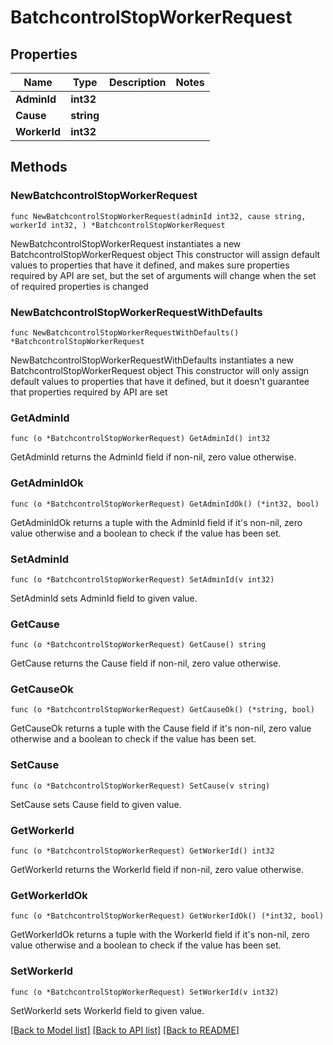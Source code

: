 # BatchcontrolStopWorkerRequest

## Properties

Name | Type | Description | Notes
------------ | ------------- | ------------- | -------------
**AdminId** | **int32** |  | 
**Cause** | **string** |  | 
**WorkerId** | **int32** |  | 

## Methods

### NewBatchcontrolStopWorkerRequest

`func NewBatchcontrolStopWorkerRequest(adminId int32, cause string, workerId int32, ) *BatchcontrolStopWorkerRequest`

NewBatchcontrolStopWorkerRequest instantiates a new BatchcontrolStopWorkerRequest object
This constructor will assign default values to properties that have it defined,
and makes sure properties required by API are set, but the set of arguments
will change when the set of required properties is changed

### NewBatchcontrolStopWorkerRequestWithDefaults

`func NewBatchcontrolStopWorkerRequestWithDefaults() *BatchcontrolStopWorkerRequest`

NewBatchcontrolStopWorkerRequestWithDefaults instantiates a new BatchcontrolStopWorkerRequest object
This constructor will only assign default values to properties that have it defined,
but it doesn't guarantee that properties required by API are set

### GetAdminId

`func (o *BatchcontrolStopWorkerRequest) GetAdminId() int32`

GetAdminId returns the AdminId field if non-nil, zero value otherwise.

### GetAdminIdOk

`func (o *BatchcontrolStopWorkerRequest) GetAdminIdOk() (*int32, bool)`

GetAdminIdOk returns a tuple with the AdminId field if it's non-nil, zero value otherwise
and a boolean to check if the value has been set.

### SetAdminId

`func (o *BatchcontrolStopWorkerRequest) SetAdminId(v int32)`

SetAdminId sets AdminId field to given value.


### GetCause

`func (o *BatchcontrolStopWorkerRequest) GetCause() string`

GetCause returns the Cause field if non-nil, zero value otherwise.

### GetCauseOk

`func (o *BatchcontrolStopWorkerRequest) GetCauseOk() (*string, bool)`

GetCauseOk returns a tuple with the Cause field if it's non-nil, zero value otherwise
and a boolean to check if the value has been set.

### SetCause

`func (o *BatchcontrolStopWorkerRequest) SetCause(v string)`

SetCause sets Cause field to given value.


### GetWorkerId

`func (o *BatchcontrolStopWorkerRequest) GetWorkerId() int32`

GetWorkerId returns the WorkerId field if non-nil, zero value otherwise.

### GetWorkerIdOk

`func (o *BatchcontrolStopWorkerRequest) GetWorkerIdOk() (*int32, bool)`

GetWorkerIdOk returns a tuple with the WorkerId field if it's non-nil, zero value otherwise
and a boolean to check if the value has been set.

### SetWorkerId

`func (o *BatchcontrolStopWorkerRequest) SetWorkerId(v int32)`

SetWorkerId sets WorkerId field to given value.



[[Back to Model list]](../README.md#documentation-for-models) [[Back to API list]](../README.md#documentation-for-api-endpoints) [[Back to README]](../README.md)


